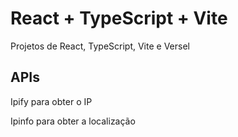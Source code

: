 # React + TypeScript + Vite

Projetos de React, TypeScript, Vite e Versel

## APIs

Ipify para obter o IP

Ipinfo para obter a localização